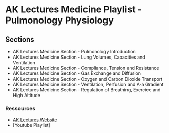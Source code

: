 # AK Lectures Medicine Playlist - Pulmonology Physiology

## Sections

- AK Lectures Medicine Section - Pulmonology Introduction
- AK Lectures Medicine Section - Lung Volumes, Capacities and Ventilation
- AK Lectures Medicine Section - Compliance, Tension and Resistance
- AK Lectures Medicine Section - Gas Exchange and Diffusion
- AK Lectures Medicine Section - Oxygen and Carbon Dioxide Transport
- AK Lectures Medicine Section - Ventilation, Perfusion and A-a Gradient
- AK Lectures Medicine Section - Regulation of Breathing, Exercice and High Altitude

### Ressources

- [AK Lectures Website](https://aklectures.com/subject/medical/pulmonology)
- [Youtube Playlist]

